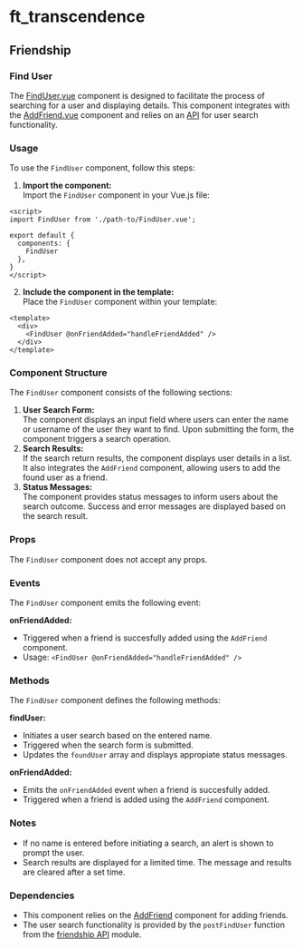# ft_transcendence
## Friendship
### Find User
The [FindUser.vue](../../../frontend/src/components/user/friends/FindUser.vue) component is designed to facilitate the process of searching for a user and displaying details. This component integrates with the [AddFriend.vue](../../../frontend/src/components/user/friends/AddFriend.vue) component and relies on an [API](../../../frontend/src/components/user/friends/api/friendship.api.ts) for user search functionality. 

### Usage
To use the `FindUser` component, follow this steps:

1. **Import the component:**  
Import the `FindUser` component in your Vue.js file:
```
<script>
import FindUser from './path-to/FindUser.vue';

export default {
  components: {
    FindUser
  },
}
</script>
```
2. **Include the component in the template:**  
Place the `FindUser` component within your template:
```
<template>
  <div>
    <FindUser @onFriendAdded="handleFriendAdded" />
  </div>
</template>
```

### Component Structure
The `FindUser` component consists of the following sections:  
1. **User Search Form:**  
The component displays an input field where users can enter the name or username of the user they want to find. Upon submitting the form, the component triggers a search operation.  
2. **Search Results:**  
If the search return results, the component displays user details in a list. It also integrates the `AddFriend` component, allowing users to add the found user as a friend.  
3. **Status Messages:**  
The component provides status messages to inform users about the search outcome. Success and error messages are displayed based on the search result.

### Props
The `FindUser` component does not accept any props.

### Events
The `FindUser` component emits the following event:

**onFriendAdded:**  
- Triggered when a friend is succesfully added using the `AddFriend` component.  
- Usage: `<FindUser @onFriendAdded="handleFriendAdded" />`

### Methods
The `FindUser` component defines the following methods:

**findUser:**
- Initiates a user search based on the entered name.  
- Triggered when the search form is submitted.  
- Updates the `foundUser` array and displays appropiate status messages.  

**onFriendAdded:**
- Emits the `onFriendAdded` event when a friend is succesfully added.  
- Triggered when a friend is added using the `AddFriend` component.  

### Notes
- If no name is entered before initiating a search, an alert is shown to prompt the user.  
- Search results are displayed for a limited time. The message and results are cleared after a set time.  

### Dependencies
- This component relies on the [AddFriend](../../../frontend/src/components/user/friends/AddFriend.vue) component for adding friends.  
- The user search functionality is provided by the `postFindUser` function from the [friendship API](../../../frontend/src/components/user/friends/api/friendship.api.ts) module.  
